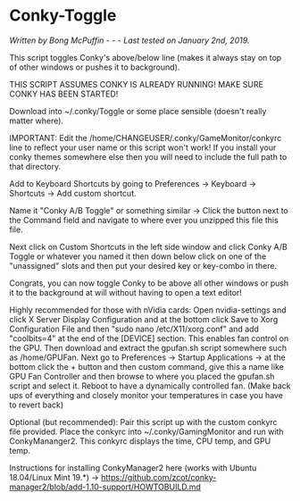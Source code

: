 # Conky-Toggle

*Written by Bong McPuffin* - - - 
*Last tested on January 2nd, 2019.*

This script toggles Conky's above/below line (makes it always stay on top of other windows or pushes it to background).

THIS SCRIPT ASSUMES CONKY IS ALREADY RUNNING! MAKE SURE CONKY HAS BEEN STARTED!

Download into ~/.conky/Toggle or some place sensible (doesn't really matter where).

IMPORTANT: Edit the /home/CHANGEUSER/.conky/GameMonitor/conkyrc line to reflect your user name or this script won't work! If you install your conky themes somewhere else then you will need to include the full path to that directory.

Add to Keyboard Shortcuts by going to Preferences -> Keyboard -> Shortcuts -> Add custom shortcut.

Name it "Conky A/B Toggle" or something similar -> Click the button next to the Command field and navigate to where ever you unzipped this file this file.

Next click on Custom Shortcuts in the left side window and click Conky A/B Toggle or whatever you named it then down below click on  one of the "unassigned" slots and then put your desired key or key-combo in there.

Congrats, you can now toggle Conky to be above all other windows or push it to the background at will without having to open a text editor!

Highly recommended for those with nVidia cards: Open nvidia-settings and click X Server Display Configuration and at the bottom click Save to Xorg Configuration File and then "sudo nano /etc/X11/xorg.conf" and add "coolbits=4" at the end of the [DEVICE] section. This enables fan control on the GPU. Then download and extract the gpufan.sh script somewhere such as /home/GPUFan. Next go to Preferences -> Startup Applications -> at the bottom click the + button and then custom command, give this a name like GPU Fan Controller and then browse to where you placed the gpufan.sh script and select it. Reboot to have a dynamically controlled fan. (Make back ups of everything and closely monitor your temperatures in case you have to revert back)

Optional (but recommended): Pair this script up with the custom conkyrc file provided. Place the conkyrc into ~/.conky/GamingMonitor and run with ConkyMananger2. This conkyrc displays the time, CPU temp, and GPU temp.

Instructions for installing ConkyManager2 here (works with Ubuntu 18.04/Linux Mint 19.*)  -> https://github.com/zcot/conky-manager2/blob/add-1.10-support/HOWTOBUILD.md
